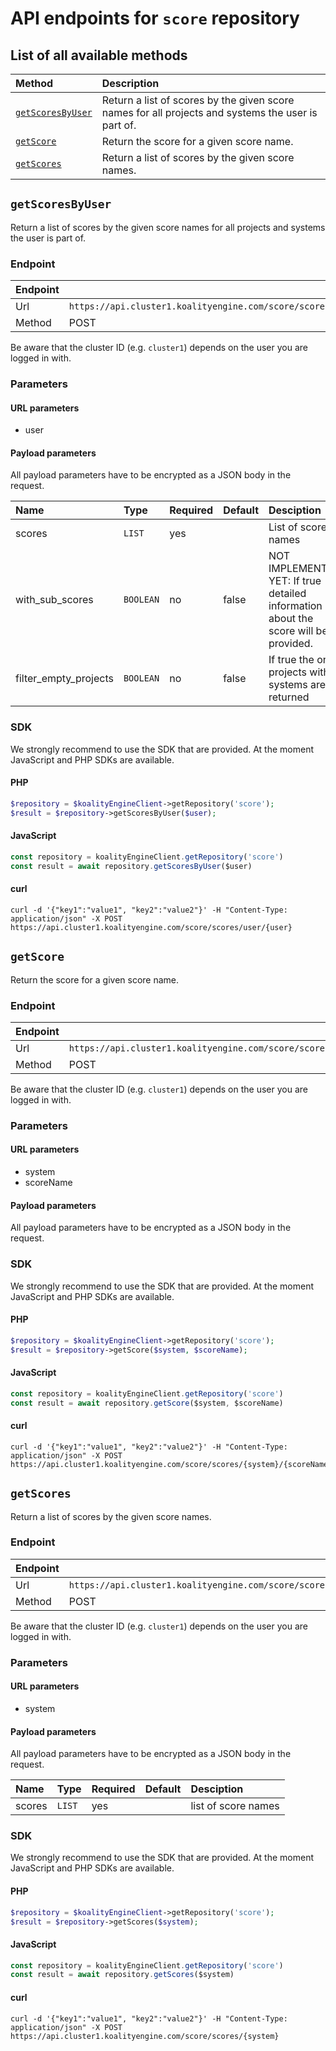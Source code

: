 # API endpoints for `score` repository

## List of all available methods

| Method                                        | Description                                                            |
|:----------------------------------------------|:-----------------------------------------------------------------------|
| [`getScoresByUser`](#getscoresbyuser) | Return a list of scores by the given score names for all projects and systems the user is part of. |
| [`getScore`](#getscore) | Return the score for a given score name. |
| [`getScores`](#getscores) | Return a list of scores by the given score names. |


## `getScoresByUser`

Return a list of scores by the given score names for all projects and systems the user is part of.

### Endpoint
| Endpoint |                                                                       |
|:---------|:----------------------------------------------------------------------|
| Url      | ```https://api.cluster1.koalityengine.com/score/scores/user/{user}```|
| Method   | POST                                      |

Be aware that the cluster ID (e.g. `cluster1`) depends on the user you are logged in with.

### Parameters

#### URL parameters
 - user

#### Payload parameters

All payload parameters have to be encrypted as a JSON body in the request.

| Name                    | Type  | Required  | Default   | Desciption   |
|:----|:------|:----------|:-------------|:-------------|
| scores  | `LIST` |  yes        |   | List of score names           |
| with_sub_scores  | `BOOLEAN` |  no        | false  | NOT IMPLEMENTED YET: If true detailed information about the score will be provided.           |
| filter_empty_projects  | `BOOLEAN` |  no        | false  | If true the only projects with systems are returned           |

### SDK

We strongly recommend to use the SDK that are provided. At the moment JavaScript and PHP SDKs are available.

#### PHP
```php
$repository = $koalityEngineClient->getRepository('score');
$result = $repository->getScoresByUser($user);
```

#### JavaScript

```javascript
const repository = koalityEngineClient.getRepository('score')
const result = await repository.getScoresByUser($user)
```

#### curl

```shell
curl -d '{"key1":"value1", "key2":"value2"}' -H "Content-Type: application/json" -X POST https://api.cluster1.koalityengine.com/score/scores/user/{user}
```


## `getScore`

Return the score for a given score name.

### Endpoint
| Endpoint |                                                                       |
|:---------|:----------------------------------------------------------------------|
| Url      | ```https://api.cluster1.koalityengine.com/score/scores/{system}/{scoreName}```|
| Method   | POST                                      |

Be aware that the cluster ID (e.g. `cluster1`) depends on the user you are logged in with.

### Parameters

#### URL parameters
 - system
 - scoreName

#### Payload parameters

All payload parameters have to be encrypted as a JSON body in the request.


### SDK

We strongly recommend to use the SDK that are provided. At the moment JavaScript and PHP SDKs are available.

#### PHP
```php
$repository = $koalityEngineClient->getRepository('score');
$result = $repository->getScore($system, $scoreName);
```

#### JavaScript

```javascript
const repository = koalityEngineClient.getRepository('score')
const result = await repository.getScore($system, $scoreName)
```

#### curl

```shell
curl -d '{"key1":"value1", "key2":"value2"}' -H "Content-Type: application/json" -X POST https://api.cluster1.koalityengine.com/score/scores/{system}/{scoreName}
```


## `getScores`

Return a list of scores by the given score names.

### Endpoint
| Endpoint |                                                                       |
|:---------|:----------------------------------------------------------------------|
| Url      | ```https://api.cluster1.koalityengine.com/score/scores/{system}```|
| Method   | POST                                      |

Be aware that the cluster ID (e.g. `cluster1`) depends on the user you are logged in with.

### Parameters

#### URL parameters
 - system

#### Payload parameters

All payload parameters have to be encrypted as a JSON body in the request.

| Name                    | Type  | Required  | Default   | Desciption   |
|:----|:------|:----------|:-------------|:-------------|
| scores  | `LIST` |  yes        |   | list of score names           |

### SDK

We strongly recommend to use the SDK that are provided. At the moment JavaScript and PHP SDKs are available.

#### PHP
```php
$repository = $koalityEngineClient->getRepository('score');
$result = $repository->getScores($system);
```

#### JavaScript

```javascript
const repository = koalityEngineClient.getRepository('score')
const result = await repository.getScores($system)
```

#### curl

```shell
curl -d '{"key1":"value1", "key2":"value2"}' -H "Content-Type: application/json" -X POST https://api.cluster1.koalityengine.com/score/scores/{system}
```

